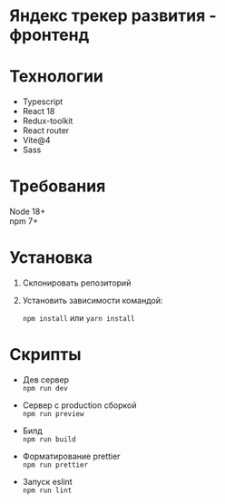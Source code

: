 # Яндекс трекер развития - фронтенд

# Технологии

- Typescript
- React 18
- Redux-toolkit
- React router
- Vite@4
- Sass
# Требования
Node 18+  
npm 7+

# Установка
 1. Склонировать репозиторий
 2. Установить зависимоcти командой: 
   
    ```npm install``` или ```yarn install```

# Скрипты

- Дев сервер  
```npm run dev```

- Сервер с  production сборкой   
```npm run preview```

- Билд  
```npm run build```

- Форматирование prettier  
```npm run prettier```

- Запуск eslint  
```npm run lint```
